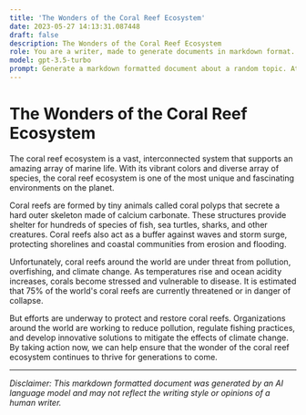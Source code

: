 ```yaml
---
title: 'The Wonders of the Coral Reef Ecosystem'
date: 2023-05-27 14:13:31.087448
draft: false
description: The Wonders of the Coral Reef Ecosystem
role: You are a writer, made to generate documents in markdown format. It is very important that all of the documents you generate are in valid markdown format.
model: gpt-3.5-turbo
prompt: Generate a markdown formatted document about a random topic. At the bottom, include a disclaimer explaining that the document was generated by you. The first line of the document should be the title. Make sure that the entire document is in proper markdown format, using a mix of various tags to make the document visually appealing.
---
```


# The Wonders of the Coral Reef Ecosystem

The coral reef ecosystem is a vast, interconnected system that supports an amazing array of marine life. With its vibrant colors and diverse array of species, the coral reef ecosystem is one of the most unique and fascinating environments on the planet.

Coral reefs are formed by tiny animals called coral polyps that secrete a hard outer skeleton made of calcium carbonate. These structures provide shelter for hundreds of species of fish, sea turtles, sharks, and other creatures. Coral reefs also act as a buffer against waves and storm surge, protecting shorelines and coastal communities from erosion and flooding.

Unfortunately, coral reefs around the world are under threat from pollution, overfishing, and climate change. As temperatures rise and ocean acidity increases, corals become stressed and vulnerable to disease. It is estimated that 75% of the world's coral reefs are currently threatened or in danger of collapse.

But efforts are underway to protect and restore coral reefs. Organizations around the world are working to reduce pollution, regulate fishing practices, and develop innovative solutions to mitigate the effects of climate change. By taking action now, we can help ensure that the wonder of the coral reef ecosystem continues to thrive for generations to come.

---

*Disclaimer: This markdown formatted document was generated by an AI language model and may not reflect the writing style or opinions of a human writer.*